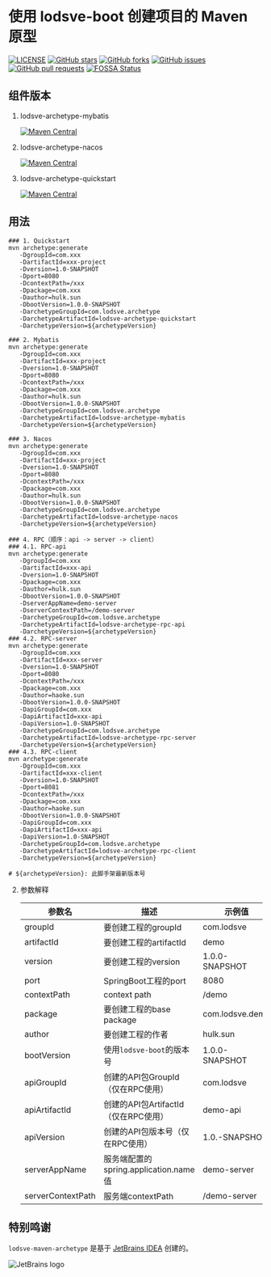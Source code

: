 # 使用 lodsve-boot 创建项目的 Maven 原型

[![LICENSE](https://img.shields.io/github/license/lodsve/lodsve-maven-archetype)](https://github.com/lodsve/lodsve-maven-archetype/blob/master/LICENSE)
[![GitHub stars](https://img.shields.io/github/stars/lodsve/lodsve-maven-archetype.svg)](https://github.com/lodsve/lodsve-maven-archetype/stargazers)
[![GitHub forks](https://img.shields.io/github/forks/lodsve/lodsve-maven-archetype.svg)](https://github.com/lodsve/lodsve-maven-archetype/network)
[![GitHub issues](https://img.shields.io/github/issues/lodsve/lodsve-maven-archetype.svg)](https://github.com/lodsve/lodsve-maven-archetype/issues)
[![GitHub pull requests](https://img.shields.io/github/issues-pr/lodsve/lodsve-maven-archetype.svg)](https://github.com/lodsve/lodsve-maven-archetype/pulls)
[![FOSSA Status](https://app.fossa.com/api/projects/git%2Bgithub.com%2Flodsve%2Flodsve-maven-archetype.svg?type=shield)](https://app.fossa.com/projects/git%2Bgithub.com%2Flodsve%2Flodsve-maven-archetype?ref=badge_shield)

## 组件版本

1. lodsve-archetype-mybatis

   [![Maven Central](https://img.shields.io/maven-central/v/com.lodsve.archetype/lodsve-archetype-mybatis.svg)](https://search.maven.org/artifact/com.lodsve.archetype/lodsve-archetype-mybatis)
2. lodsve-archetype-nacos

   [![Maven Central](https://img.shields.io/maven-central/v/com.lodsve.archetype/lodsve-archetype-nacos.svg)](https://search.maven.org/artifact/com.lodsve.archetype/lodsve-archetype-nacos)

3. lodsve-archetype-quickstart

   [![Maven Central](https://img.shields.io/maven-central/v/com.lodsve.archetype/lodsve-archetype-quickstart.svg)](https://search.maven.org/artifact/com.lodsve.archetype/lodsve-archetype-quickstart)

## 用法

   ```shell
   ### 1. Quickstart
   mvn archetype:generate
      -DgroupId=com.xxx
      -DartifactId=xxx-project
      -Dversion=1.0-SNAPSHOT
      -Dport=8080
      -DcontextPath=/xxx
      -Dpackage=com.xxx
      -Dauthor=hulk.sun
      -DbootVersion=1.0.0-SNAPSHOT
      -DarchetypeGroupId=com.lodsve.archetype
      -DarchetypeArtifactId=lodsve-archetype-quickstart
      -DarchetypeVersion=${archetypeVersion}
   
   ### 2. Mybatis
   mvn archetype:generate
      -DgroupId=com.xxx
      -DartifactId=xxx-project
      -Dversion=1.0-SNAPSHOT
      -Dport=8080
      -DcontextPath=/xxx
      -Dpackage=com.xxx
      -Dauthor=hulk.sun
      -DbootVersion=1.0.0-SNAPSHOT
      -DarchetypeGroupId=com.lodsve.archetype
      -DarchetypeArtifactId=lodsve-archetype-mybatis
      -DarchetypeVersion=${archetypeVersion}
      
   ### 3. Nacos
   mvn archetype:generate
      -DgroupId=com.xxx
      -DartifactId=xxx-project
      -Dversion=1.0-SNAPSHOT
      -Dport=8080
      -DcontextPath=/xxx
      -Dpackage=com.xxx
      -Dauthor=hulk.sun
      -DbootVersion=1.0.0-SNAPSHOT
      -DarchetypeGroupId=com.lodsve.archetype
      -DarchetypeArtifactId=lodsve-archetype-nacos
      -DarchetypeVersion=${archetypeVersion}   
      
   ### 4. RPC（顺序：api -> server -> client）
   ### 4.1. RPC-api
   mvn archetype:generate
      -DgroupId=com.xxx
      -DartifactId=xxx-api
      -Dversion=1.0-SNAPSHOT
      -Dpackage=com.xxx
      -Dauthor=hulk.sun
      -DbootVersion=1.0.0-SNAPSHOT
      -DserverAppName=demo-server
      -DserverContextPath=/demo-server
      -DarchetypeGroupId=com.lodsve.archetype
      -DarchetypeArtifactId=lodsve-archetype-rpc-api
      -DarchetypeVersion=${archetypeVersion} 
   ### 4.2. RPC-server
   mvn archetype:generate
      -DgroupId=com.xxx
      -DartifactId=xxx-server
      -Dversion=1.0-SNAPSHOT
      -Dport=8080
      -DcontextPath=/xxx
      -Dpackage=com.xxx
      -Dauthor=haoke.sun
      -DbootVersion=1.0.0-SNAPSHOT
      -DapiGroupId=com.xxx
      -DapiArtifactId=xxx-api
      -DapiVersion=1.0-SNAPSHOT
      -DarchetypeGroupId=com.lodsve.archetype
      -DarchetypeArtifactId=lodsve-archetype-rpc-server
      -DarchetypeVersion=${archetypeVersion}
   ### 4.3. RPC-client
   mvn archetype:generate
      -DgroupId=com.xxx
      -DartifactId=xxx-client
      -Dversion=1.0-SNAPSHOT
      -Dport=8081
      -DcontextPath=/xxx
      -Dpackage=com.xxx
      -Dauthor=haoke.sun
      -DbootVersion=1.0.0-SNAPSHOT
      -DapiGroupId=com.xxx
      -DapiArtifactId=xxx-api
      -DapiVersion=1.0-SNAPSHOT
      -DarchetypeGroupId=com.lodsve.archetype
      -DarchetypeArtifactId=lodsve-archetype-rpc-client
      -DarchetypeVersion=${archetypeVersion}
      
   # ${archetypeVersion}: 此脚手架最新版本号
   ```         

2. 参数解释

   | 参数名               | 描述                             | 示例值             |
   |-------------------|-------------------------------------|-----------------|
   | groupId           | 要创建工程的groupId                  | com.lodsve      |
   | artifactId        | 要创建工程的artifactId               | demo            |
   | version           | 要创建工程的version                  | 1.0.0-SNAPSHOT  |
   | port              | SpringBoot工程的port                 | 8080            |
   | contextPath       | context path                   | /demo           |
   | package           | 要创建工程的base package             | com.lodsve.demo |
   | author            | 要创建工程的作者                       | hulk.sun        |
   | bootVersion       | 使用`lodsve-boot`的版本号            | 1.0.0-SNAPSHOT  |
   | apiGroupId        | 创建的API包GroupId（仅在RPC使用）        | com.lodsve      |
   | apiArtifactId     | 创建的API包ArtifactId（仅在RPC使用）     | demo-api        |
   | apiVersion        | 创建的API包版本号（仅在RPC使用）            | 1.0.-SNAPSHOT   |
   | serverAppName     | 服务端配置的spring.application.name值 | demo-server     |
   | serverContextPath | 服务端contextPath                 | /demo-server    |

## 特别鸣谢

`lodsve-maven-archetype` 是基于 [JetBrains IDEA][] 创建的。

![JetBrains logo](https://resources.jetbrains.com/storage/products/company/brand/logos/jetbrains.svg)

[JetBrains IDEA]: https://www.jetbrains.com/?from=lodsve-maven-archetype
